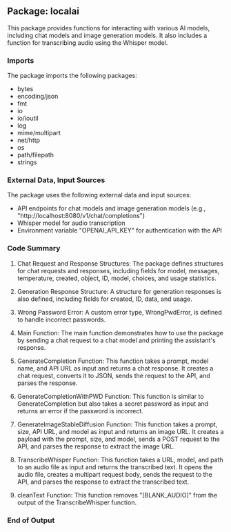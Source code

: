 ## Package: localai

This package provides functions for interacting with various AI models, including chat models and image generation models. It also includes a function for transcribing audio using the Whisper model.

### Imports

The package imports the following packages:

- bytes
- encoding/json
- fmt
- io
- io/ioutil
- log
- mime/multipart
- net/http
- os
- path/filepath
- strings

### External Data, Input Sources

The package uses the following external data and input sources:

- API endpoints for chat models and image generation models (e.g., "http://localhost:8080/v1/chat/completions")
- Whisper model for audio transcription
- Environment variable "OPENAI_API_KEY" for authentication with the API

### Code Summary

1. Chat Request and Response Structures: The package defines structures for chat requests and responses, including fields for model, messages, temperature, created, object, ID, model, choices, and usage statistics.

2. Generation Response Structure: A structure for generation responses is also defined, including fields for created, ID, data, and usage.

3. Wrong Password Error: A custom error type, WrongPwdError, is defined to handle incorrect passwords.

4. Main Function: The main function demonstrates how to use the package by sending a chat request to a chat model and printing the assistant's response.

5. GenerateCompletion Function: This function takes a prompt, model name, and API URL as input and returns a chat response. It creates a chat request, converts it to JSON, sends the request to the API, and parses the response.

6. GenerateCompletionWithPWD Function: This function is similar to GenerateCompletion but also takes a secret password as input and returns an error if the password is incorrect.

7. GenerateImageStableDiffusion Function: This function takes a prompt, size, API URL, and model as input and returns an image URL. It creates a payload with the prompt, size, and model, sends a POST request to the API, and parses the response to extract the image URL.

8. TranscribeWhisper Function: This function takes a URL, model, and path to an audio file as input and returns the transcribed text. It opens the audio file, creates a multipart request body, sends the request to the API, and parses the response to extract the transcribed text.

9. cleanText Function: This function removes "[BLANK_AUDIO]" from the output of the TranscribeWhisper function.

### End of Output